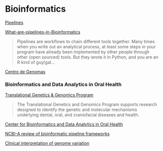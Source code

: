 # Bioinformatics
[]()
[Pipelines](https://www.medschool.lsuhsc.edu/bioinformatics/pipelines.aspx)

[What-are-pipelines-in-Bioinformatics](https://www.quora.com/What-are-pipelines-in-Bioinformatics)
>Pipelines are workflows to chain different tools together. Many times when you write out an analytical process, at least some steps in your program have already been implemented by other people through other (open sourced) tools. But they wrote it in Python, and you are an R kind of guy/gal…

[Centro de Genomas](https://www.centrodegenomas.com/)


### Bioinformatics and Data Analytics in Oral Health

[Translational Genetics & Genomics Program](https://www.nidcr.nih.gov/grants-funding/grant-programs/translational-genetics-genomics-program/more)
>The Translational Genetics and Genomics Program supports research designed to identify the genetic and molecular mechanisms underlying dental, oral, and craniofacial diseases and health.

[Center for Bioinformatics and Data Analytics in Oral Health](https://www.dental.columbia.edu/research-labs/center-bioinformatics-and-data-analytics-oral-health)

[NCBI-A review of bioinformatic pipeline frameworks](https://www.ncbi.nlm.nih.gov/pmc/articles/PMC5429012/)




[Clinical interpretation of genome variation](https://www.biomedcentral.com/collections/clinicalgenome?)
